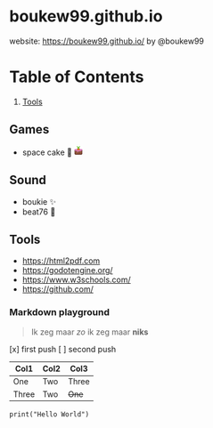 # boukew99.github.io 

website: https://boukew99.github.io/  by @boukew99

# Table of Contents
1. [Tools](#Tools)

## Games
* space cake :rocket: ![favicon](favicon.png)
## Sound
* boukie :sparkles:
* beat76 :metal:
## Tools
* https://html2pdf.com
* https://godotengine.org/
* https://www.w3schools.com/
* https://github.com/

### Markdown playground
> Ik zeg maar *zo* ik zeg maar **niks**

[x] first push
[ ] second push

Col1 | Col2 | Col3
-----|------|------
One | Two | Three
Three | Two | ~~One~~

```print("Hello World")```

